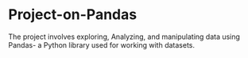 # Project-on-Pandas
The project involves exploring, Analyzing, and manipulating data using Pandas- a Python library used for working with datasets.
